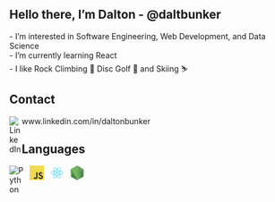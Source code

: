 <h2>Hello there, I’m Dalton - @daltbunker</h2>
- I’m interested in Software Engineering, Web Development, and Data Science<br>
- I’m currently learning React<br>
- I like Rock Climbing 🧗 Disc Golf 🥏 and Skiing ⛷
<br>
<h2>Contact</h2>
<img align="left" alt="LinkedIn" width="22px" src="https://cdn.jsdelivr.net/npm/simple-icons@v3/icons/linkedin.svg" />
www.linkedin.com/in/daltonbunker
<br>
<h2>Languages</h2>
<img align="left" style="margin-right: 10px" alt="Python" width="26px" src="https://external-content.duckduckgo.com/iu/?u=http%3A%2F%2Ficons.iconarchive.com%2Ficons%2Fcornmanthe3rd%2Fplex%2F512%2FOther-python-icon.png&f=1&nofb=1" />
<img align="left" style="margin-right: 10px" alt="JavaScript" width="26px" src="https://raw.githubusercontent.com/github/explore/80688e429a7d4ef2fca1e82350fe8e3517d3494d/topics/javascript/javascript.png" />
<img align="left" style="margin-right: 10px" alt="React" width="26px" src="https://raw.githubusercontent.com/github/explore/80688e429a7d4ef2fca1e82350fe8e3517d3494d/topics/react/react.png" />
<img align="left" alt="Node.js" width="26px" src="https://raw.githubusercontent.com/github/explore/80688e429a7d4ef2fca1e82350fe8e3517d3494d/topics/nodejs/nodejs.png" />
